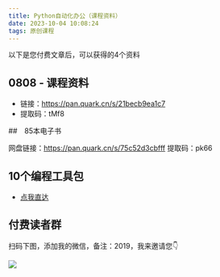 ```yaml
---
title: Python自动化办公（课程资料）
date: 2023-10-04 10:08:24
tags: 原创课程
---
```


以下是您付费文章后，可以获得的4个资料

## 0808 - 课程资料

- 链接：https://pan.quark.cn/s/21becb9ea1c7
- 提取码：tMf8

##　85本电子书

网盘链接：https://pan.quark.cn/s/75c52d3cbfff
提取码：pk66

## 10个编程工具包

- [点我直达](http://www.python4office.cn/code-soft-download/)

## 付费读者群

扫码下图，添加我的微信，备注：2019，我来邀请您👇


![](https://python-office-1300615378.cos.ap-chongqing.myqcloud.com/wechat/qr-code.jpg)